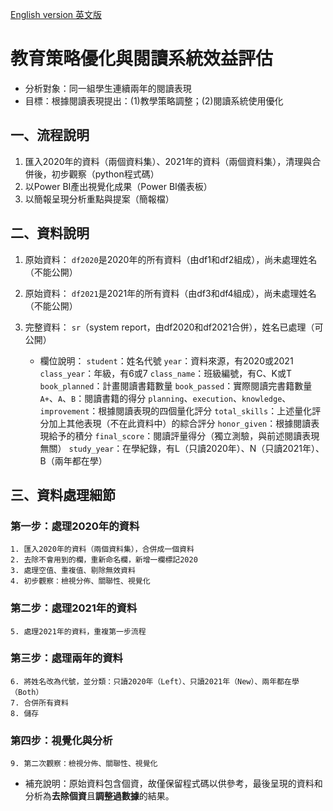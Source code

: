 [English version 英文版](README.md)

# 教育策略優化與閱讀系統效益評估
- 分析對象：同一組學生連續兩年的閱讀表現
- 目標：根據閱讀表現提出：(1)教學策略調整；(2)閱讀系統使用優化 

## 一、流程說明
1. 匯入2020年的資料（兩個資料集）、2021年的資料（兩個資料集），清理與合併後，初步觀察（python程式碼）
2. 以Power BI產出視覺化成果（Power BI儀表板）
3. 以簡報呈現分析重點與提案（簡報檔）

## 二、資料說明
1. 原始資料：
    `df2020`是2020年的所有資料（由df1和df2組成），尚未處理姓名（不能公開）
2. 原始資料：
    `df2021`是2021年的所有資料（由df3和df4組成），尚未處理姓名（不能公開）
3. 完整資料：
    `sr`（system report，由df2020和df2021合併），姓名已處理（可公開）
    
    - 欄位說明：
    `student`：姓名代號
    `year`：資料來源，有2020或2021
    `class_year`：年級，有6或7
    `class_name`：班級編號，有C、K或T
    `book_planned`：計畫閱讀書籍數量
    `book_passed`：實際閱讀完書籍數量
    `A+`、`A`、`B`：閱讀書籍的得分
    `planning`、`execution`、`knowledge`、`improvement`：根據閱讀表現的四個量化評分
    `total_skills`：上述量化評分加上其他表現（不在此資料中）的綜合評分
    `honor_given`：根據閱讀表現給予的積分
    `final_score`：閱讀評量得分（獨立測驗，與前述閱讀表現無關）
    `study_year`：在學紀錄，有L（只讀2020年）、N（只讀2021年）、B（兩年都在學）
    
## 三、資料處理細節

### 第一步：處理2020年的資料

    1. 匯入2020年的資料（兩個資料集），合併成一個資料
    2. 去除不會用到的欄，重新命名欄，新增一欄標記2020
    3. 處理空值、重複值、剔除無效資料
    4. 初步觀察：檢視分佈、關聯性、視覺化

### 第二步：處理2021年的資料 
   
    5. 處理2021年的資料，重複第一步流程
    
### 第三步：處理兩年的資料

    6. 將姓名改為代號，並分類：只讀2020年（Left）、只讀2021年（New）、兩年都在學（Both）
    7. 合併所有資料
    8. 儲存

### 第四步：視覺化與分析

    9. 第二次觀察：檢視分佈、關聯性、視覺化



* 補充說明：原始資料包含個資，故僅保留程式碼以供參考，最後呈現的資料和分析為**去除個資**且**調整過數據**的結果。
